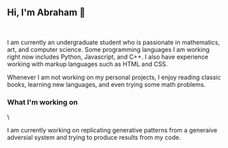 ## Hi, I'm Abraham 👋
<br>

I am currently an undergraduate student who is passionate in mathematics, art, and computer science. Some programming languages I am working right now includes Python, Javascript, and C++. I also have experience working with markup languages such as HTML and CSS. 

Whenever I am not working on my personal projects, I enjoy reading classic books, learning new languages, and even trying some math problems. 

### What I'm working on
\

I am currently working on replicating generative patterns from a generaive adversial system and trying to produce results from my code.
<!--
**eher78/eher78** is a ✨ _special_ ✨ repository because its `README.md` (this file) appears on your GitHub profile.

Here are some ideas to get you started:

- 🔭 I’m currently working on ...
- 🌱 I’m currently learning ...
- 👯 I’m looking to collaborate on ...
- 🤔 I’m looking for help with ...
- 💬 Ask me about ...
- 📫 How to reach me: ...
- 😄 Pronouns: ...
- ⚡ Fun fact: ...
-->
